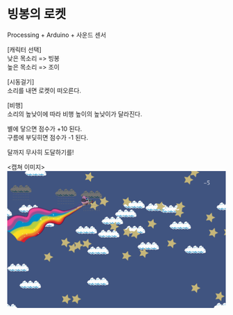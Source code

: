# 빙봉의 로켓


Processing + Arduino + 사운드 센서


[캐릭터 선택] <br/>
낮은 목소리 => 빙봉 <br/>
높은 목소리 => 조이


[시동걸기] <br/>
소리를 내면 로켓이 떠오른다.


[비행] <br/>
소리의 높낮이에 따라 비행 높이의 높낮이가 달라진다. 

별에 닿으면 점수가 +10 된다. <br/>
구름에 부딪히면 점수가 -1 된다. 

달까지 무사히 도달하기를!


<캡쳐 이미지>
![bbrocket](https://github.com/FreshFleshFlash/bingbong-rocket/blob/master/bb_processing/bb/data/capturedImage.png)

